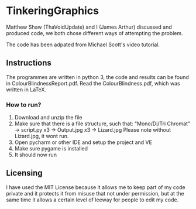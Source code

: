 # TinkeringGraphics

Matthew Shaw (ThaVoidUpdate) and I (James Arthur) discussed and produced code, we both chose different ways of attempting the problem.

The code has been adpated from Michael Scott's video tutorial.

## Instructions

The programmes are written in python 3, the code and results can be found in ColourBlindnessReport.pdf. Read the ColourBlindness.pdf, which was written in LaTeX.

### How to run?
1. Download and unzip the file
2. Make sure that there is a file structure, such that:
    "Mono/Di/Tri Chromat"
        -> script.py  x3
        -> Output.jpg x3
        -> Lizard.jpg
Please note without Lizard.jpg, it wont run.
3. Open pycharm or other IDE and setup the project and VE
4. Make sure pygame is installed
5. It should now run

## Licensing

I have used the MIT License because it allows me to keep part of my code private and it protects it from misuse that not under permission, but at the same time it allows a certain level of leeway for people to edit my code.


